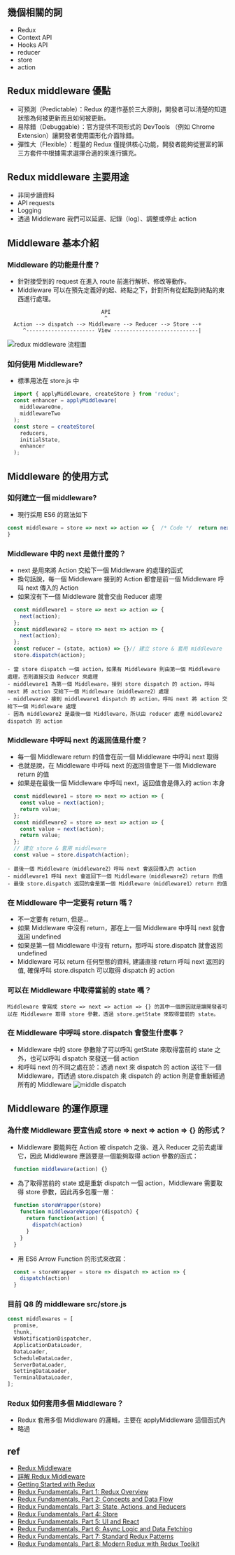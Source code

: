 ## 幾個相關的詞

- Redux
- Context API
- Hooks API
- reducer
- store
- action

## Redux middleware 優點

- 可預測（Predictable）：Redux 的運作基於三大原則，開發者可以清楚的知道狀態為何被更新而且如何被更新。
- 易除錯（Debuggable）：官方提供不同形式的 DevTools （例如 Chrome Extension）讓開發者使用圖形化介面除錯。
- 彈性大（Flexible）：輕量的 Redux 僅提供核心功能，開發者能夠從豐富的第三方套件中根據需求選擇合適的來進行擴充。

## Redux middleware 主要用途

- 非同步讀資料
- API requests
- Logging
- 透過 Middleware 我們可以延遲、記錄（log）、調整或停止 action

## Middleware 基本介紹

### Middleware 的功能是什麼？

- 針對接受到的 request 在進入 route 前進行解析、修改等動作。
- Middleware 可以在預先定義好的起、終點之下，針對所有從起點到終點的東西進行處理。
```text
                              API
                               ^
  Action --> dispatch --> Middleware --> Reducer --> Store --+
     ^---------------------- View ---------------------------|
```	
![redux middleware 流程圖][13]

### 如何使用 Middleware?

- 標準用法在 store.js 中
```javascript
  import { applyMiddleware, createStore } from 'redux';
  const enhancer = applyMiddleware(
    middlewareOne,
    middlewareTwo
  );
  const store = createStore(
    reducers,
    initialState,
    enhancer
  );
```

## Middleware 的使用方式

### 如何建立一個 middleware?

- 現行採用 ES6 的寫法如下
```javascript
const middleware = store => next => action => {  /* Code */  return next(action);
}
```

### Middleware 中的 next 是做什麼的？

- next 是用來將 Action 交給下一個 Middleware 的處理的函式
- 換句話說，每一個 Middleware 接到的 Action 都會是前一個 Middleware 呼叫 next 傳入的 Action
- 如果沒有下一個 Middleware 就會交由 Reducer 處理
```javascript
  const middleware1 = store => next => action => {
    next(action);
  };
  const middleware2 = store => next => action => {
    next(action);
  };
  const reducer = (state, action) => {}// 建立 store & 套用 middleware
  store.dispatch(action);
```
	- 當 store dispatch 一個 action，如果有 Middleware 則由第一個 Middleware 處理，否則直接交由 Reducer 來處理
	- middleware1 為第一個 Middleware，接到 store dispatch 的 action，呼叫 next 將 action 交給下一個 Middleware（middleware2）處理
	- middleware2 接到 middleware1 dispatch 的 action，呼叫 next 將 action 交給下一個 Middleware 處理
	- 因為 middleware2 是最後一個 Middleware，所以由 reducer 處理 middleware2 dispatch 的 action

### Middleware 中呼叫 next 的返回值是什麼？

- 每一個 Middleware return 的值會在前一個 Middleware 中呼叫 next 取得
- 也就是說，在 Middleware 中呼叫 next 的返回值會是下一個 Middleware return 的值
- 如果是在最後一個 Middleware 中呼叫 next，返回值會是傳入的 action 本身
```javascript
  const middleware1 = store => next => action => {
    const value = next(action);
    return value;
  };
  const middleware2 = store => next => action => {
    const value = next(action);
    return value;
  };
  // 建立 store & 套用 middleware
  const value = store.dispatch(action);
```
	- 最後一個 Middleware（middleware2）呼叫 next 會返回傳入的 action
	- middleware1 呼叫 next 會返回下一個 Middleware（middleware2）return 的值
	- 最後 store.dispatch 返回的會是第一個 Middleware（middleware1）return 的值

### 在 Middleware 中一定要有 return 嗎？

- 不一定要有 return, 但是...
- 如果 Middleware 中沒有 return，那在上一個 Middleware 中呼叫 next 就會返回 undefined
- 如果是第一個 Middleware 中沒有 return，那呼叫 store.dispatch 就會返回 undefined
- Middleware 可以 return 任何型態的資料, 建議直接 return 呼叫 next 返回的值, 確保呼叫 store.dispatch 可以取得 dispatch 的 action

### 可以在 Middleware 中取得當前的 state 嗎？

	Middleware 會寫成 store => next => action => {} 的其中一個原因就是讓開發者可以在 Middleware 取得 store 參數，透過 store.getState 來取得當前的 state。

### 在 Middleware 中呼叫 store.dispatch 會發生什麼事？

- Middleware 中的 store 參數除了可以呼叫 getState 來取得當前的 state 之外，也可以呼叫 dispatch 來發送一個 action
- 和呼叫 next 的不同之處在於：透過 next 來 dispatch 的 action 送往下一個 Middleware，而透過 store.dispatch 來 dispatch 的 action 則是會重新經過所有的 Middleware
![middle dispatch][1]

## Middleware 的運作原理

### 為什麼 Middleware 要宣告成 store => next => action => {} 的形式？

- Middleware 要能夠在 Action 被 dispatch 之後、進入 Reducer 之前去處理它，因此 Middleware 應該要是一個能夠取得 action 參數的函式：
```javascript
  function middleware(action) {}
```
- 為了取得當前的 state 或是重新 dispatch 一個 action，Middleware 需要取得 store 參數，因此再多包覆一層：
```javascript
  function storeWrapper(store)
    function middlewareWrapper(dispatch) {
      return function(action) {
        dispatch(action)
      }
    }
  }
```
- 用 ES6 Arrow Function 的形式來改寫：
```javascript
  const = storeWrapper = store => dispatch => action => {
    dispatch(action)
  }
```

### 目前 Q8 的 middleware src/store.js

```javascript
const middlewares = [
  promise,
  thunk,
  WsNotificationDispatcher,
  ApplicationDataLoader,
  DataLoader,
  ScheduleDataLoader,
  ServerDataLoader,
  SettingDataLoader,
  TerminalDataLoader,
];
```

### Redux 如何套用多個 Middleware？

- Redux 套用多個 Middleware 的邏輯，主要在 applyMiddleware 這個函式內
- 略過

## ref
- [Redux Middleware][3]
- [詳解 Redux Middleware][2]
- [Getting Started with Redux][12]
- [Redux Fundamentals, Part 1: Redux Overview][4]
- [Redux Fundamentals, Part 2: Concepts and Data Flow][5]
- [Redux Fundamentals, Part 3: State, Actions, and Reducers][6]
- [Redux Fundamentals, Part 4: Store][7]
- [Redux Fundamentals, Part 5: UI and React][8]
- [Redux Fundamentals, Part 6: Async Logic and Data Fetching][9]
- [Redux Fundamentals, Part 7: Standard Redux Patterns][10]
- [Redux Fundamentals, Part 8: Modern Redux with Redux Toolkit][11]

[1]: middleware-1.png
[2]: https://max80713.medium.com/%E8%A9%B3%E8%A7%A3-redux-middleware-efd6a506357e
[3]: https://github.com/max80713/notes/blob/master/redux/redux-middleware.md
[4]: https://redux.js.org/tutorials/fundamentals/part-1-overview
[5]: https://redux.js.org/tutorials/fundamentals/part-2-concepts-data-flow
[6]: https://redux.js.org/tutorials/fundamentals/part-3-state-actions-reducers
[7]: https://redux.js.org/tutorials/fundamentals/part-4-store#middleware
[8]: https://redux.js.org/tutorials/fundamentals/part-5-ui-react
[9]: https://redux.js.org/tutorials/fundamentals/part-6-async-logic
[10]: https://redux.js.org/tutorials/fundamentals/part-7-standard-patterns
[11]: https://redux.js.org/tutorials/fundamentals/part-8-modern-redux
[12]: https://redux.js.org/introduction/getting-started
[13]: middleware-2.png
